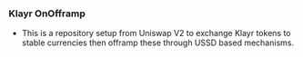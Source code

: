 ### Klayr OnOfframp
- This is a repository setup from Uniswap V2 to exchange Klayr tokens to stable currencies then offramp these through USSD based mechanisms.

